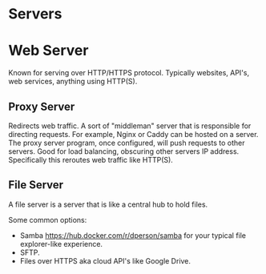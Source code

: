 # Servers

# Web Server

Known for serving over HTTP/HTTPS protocol. Typically websites, API's, web services, anything using HTTP(S).

## Proxy Server

Redirects web traffic. A sort of "middleman" server that is responsible for directing requests. 
For example, Nginx or Caddy can be hosted on a server. The proxy server program, once configured, 
will push requests to other servers. Good for load balancing, obscuring other servers IP address.
Specifically this reroutes web traffic like HTTP(S).

## File Server

A file server is a server that is like a central hub to hold files. 

Some common options:
- Samba https://hub.docker.com/r/dperson/samba for your typical file explorer-like experience.
- SFTP.
- Files over HTTPS aka cloud API's like Google Drive.

